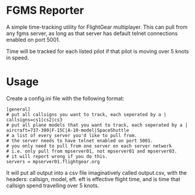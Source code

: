 # FGMS Reporter

A simple time-tracking utility for FlightGear multiplayer.
This can pull from any fgms server, as long as that server has
default telnet connections enabled on port 5001.

Time will be tracked for each listed pilot if that pilot is
moving over 5 knots in speed.

# Usage

Create a config.ini file with the following format:

```
[general]
# put all callsigns you want to track, each seperated by a |
callsigns=cs1|cs2|cs3
# put all plane models that you want to track, each seperated by a |
aircraft=737-300|F-15C|A-10-model|SpaceShuttle
# a list of every server you'd like to pull from.
# the server needs to have telnet enabled on port 5001.
# you only need to pull from one server on each server network
# i.e. only pull from mpserver01, not mpserver01 and mpserver03.
# it will report wrong if you do this.
servers = mpserver01.flightgear.org
```

It will put all output into a csv file imaginatively called
output.csv, with the headers: callsign, model, eft. 
eft is effective flight time, and is time that callsign spend
travelling over 5 knots.